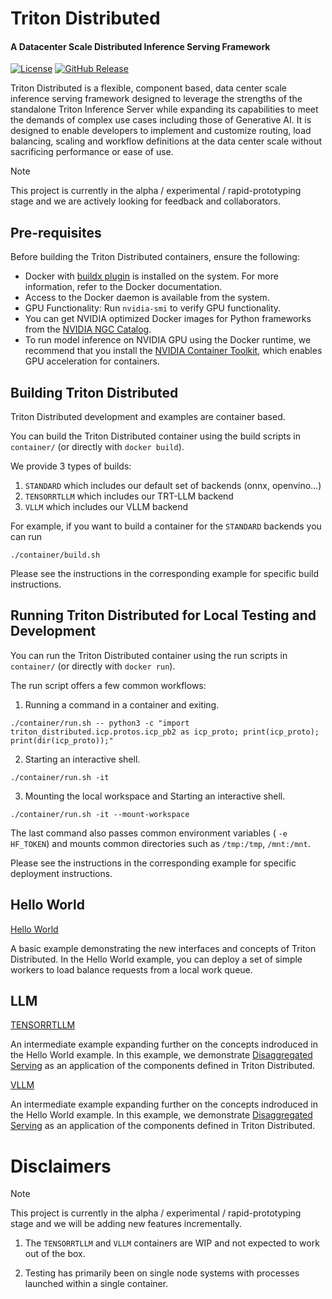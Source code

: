 <!--
SPDX-FileCopyrightText: Copyright (c) 2024-2025 NVIDIA CORPORATION & AFFILIATES. All rights reserved.
SPDX-License-Identifier: Apache-2.0

Licensed under the Apache License, Version 2.0 (the "License");
you may not use this file except in compliance with the License.
You may obtain a copy of the License at

http://www.apache.org/licenses/LICENSE-2.0

Unless required by applicable law or agreed to in writing, software
distributed under the License is distributed on an "AS IS" BASIS,
WITHOUT WARRANTIES OR CONDITIONS OF ANY KIND, either express or implied.
See the License for the specific language governing permissions and
limitations under the License.
-->

# Triton Distributed

<h4> A Datacenter Scale Distributed Inference Serving Framework </h4>

[![License](https://img.shields.io/badge/License-Apache_2.0-blue.svg)](https://opensource.org/licenses/Apache-2.0)
[![GitHub Release](https://img.shields.io/github/v/release/triton-inference-server/triton_distributed)](https://github.com/triton-inference-server/triton_distributed/releases/latest)


Triton Distributed is a flexible, component based, data center scale
inference serving framework designed to leverage the strengths of the
standalone Triton Inference Server while expanding its capabilities
to meet the demands of complex use cases including those of Generative
AI. It is designed to enable developers to implement and customize
routing, load balancing, scaling and workflow definitions at the data
center scale without sacrificing performance or ease of use.

> [!NOTE]
> This project is currently in the alpha / experimental /
> rapid-prototyping stage and we are actively looking for feedback and
> collaborators.

## Pre-requisites

Before building the Triton Distributed containers, ensure the following:

- Docker with [buildx plugin](https://github.com/docker/buildx) is installed on the system. For more information, refer to the Docker documentation.
- Access to the Docker daemon is available from the system.
- GPU Functionality: Run `nvidia-smi` to verify GPU functionality.
- You can get NVIDIA optimized Docker images for Python frameworks from the [NVIDIA NGC Catalog](https://catalog.ngc.nvidia.com/containers).
- To run model inference on NVIDIA GPU using the Docker runtime, we recommend that you
install the [NVIDIA Container Toolkit](https://docs.nvidia.com/datacenter/cloud-native/container-toolkit/overview.html), which enables GPU acceleration for containers.


## Building Triton Distributed

Triton Distributed development and examples are container based.

You can build the Triton Distributed container using the build scripts
in `container/` (or directly with `docker build`).

We provide 3 types of builds:

1. `STANDARD` which includes our default set of backends (onnx, openvino...)
2. `TENSORRTLLM` which includes our TRT-LLM backend
3. `VLLM` which includes our VLLM backend

For example, if you want to build a container for the `STANDARD` backends you can run

`./container/build.sh`

Please see the instructions in the corresponding example for specific build instructions.

## Running Triton Distributed for Local Testing and Development

You can run the Triton Distributed container using the run scripts in
`container/` (or directly with `docker run`).

The run script offers a few common workflows:

1. Running a command in a container and exiting.

```
./container/run.sh -- python3 -c "import triton_distributed.icp.protos.icp_pb2 as icp_proto; print(icp_proto); print(dir(icp_proto));"
```

2. Starting an interactive shell.
```
./container/run.sh -it
```

3. Mounting the local workspace and Starting an interactive shell.

```
./container/run.sh -it --mount-workspace
```

The last command also passes common environment variables ( ```-e
HF_TOKEN```) and mounts common directories such as ```/tmp:/tmp```,
```/mnt:/mnt```.

Please see the instructions in the corresponding example for specific
deployment instructions.

## Hello World

[Hello World](./examples/hello_world)

A basic example demonstrating the new interfaces and concepts of
Triton Distributed. In the Hello World example, you can deploy a set
of simple workers to load balance requests from a local work queue.

## LLM

[TENSORRTLLM](./examples/llm/tensorrtllm)

An intermediate example expanding further on the concepts indroduced
in the Hello World example. In this example, we demonstrate
[Disaggregated Serving](https://arxiv.org/abs/2401.09670)
as an application of the components defined in Triton Distributed.

[VLLM](./examples/llm/vllm)

An intermediate example expanding further on the concepts indroduced
in the Hello World example. In this example, we demonstrate
[Disaggregated Serving](https://arxiv.org/abs/2401.09670)
as an application of the components defined in Triton Distributed.


# Disclaimers

> [!NOTE]
> This project is currently in the alpha / experimental /
> rapid-prototyping stage and we will be adding new features incrementally.

1. The `TENSORRTLLM` and `VLLM` containers are WIP and not expected to
   work out of the box.

2. Testing has primarily been on single node systems with processes
   launched within a single container.
